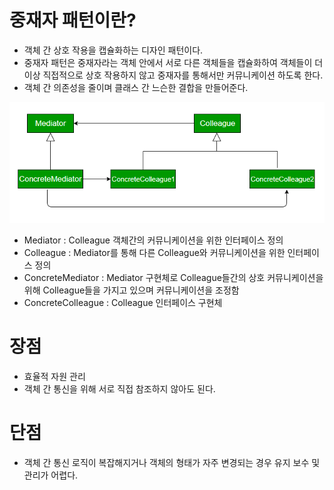 # 중재자 패턴이란?
- 객체 간 상호 작용을 캡슐화하는 디자인 패턴이다.
- 중재자 패턴은 중재자라는 객체 안에서 서로 다른 객체들을 캡슐화하여 객체들이 더 이상 직접적으로 상호 작용하지 않고 중재자를 통해서만 커뮤니케이션 하도록 한다.
- 객체 간 의존성을 줄이며 클래스 간 느슨한 결합을 만들어준다.

![img.png](img.png)

- Mediator : Colleague 객체간의 커뮤니케이션을 위한 인터페이스 정의
- Colleague : Mediator를 통해 다른 Colleague와 커뮤니케이션을 위한 인터페이스 정의
- ConcreteMediator : Mediator 구현체로 Colleague들간의 상호 커뮤니케이션을 위해 Colleague들을 가지고 있으며 커뮤니케이션을 조정함
- ConcreteColleague : Colleague 인터페이스 구현체
# 장점
- 효율적 자원 관리
- 객체 간 통신을 위해 서로 직접 참조하지 않아도 된다.

# 단점
- 객체 간 통신 로직이 복잡해지거나 객체의 형태가 자주 변경되는 경우 유지  보수 및 관리가 어렵다.